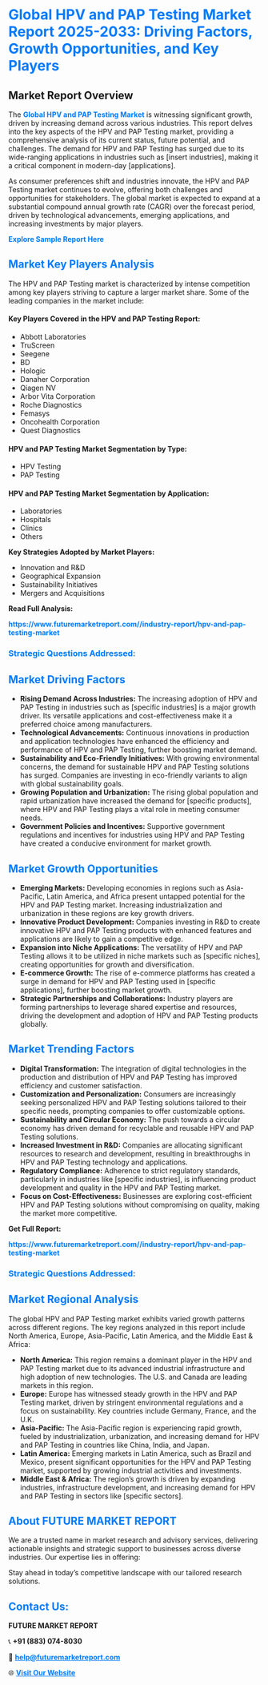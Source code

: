 <h1 style="color: #007BFF;">Global HPV and PAP Testing Market Report 2025-2033: Driving Factors, Growth Opportunities, and Key Players</h1>

<section id="overview">
<h2>Market Report Overview</h2>
<p>The <a href="https://www.futuremarketreport.com//industry-report/hpv-and-pap-testing-market" style="color: #007BFF; text-decoration: none;"><strong>Global HPV and PAP Testing Market</strong></a> is witnessing significant growth, driven by increasing demand across various industries. This report delves into the key aspects of the HPV and PAP Testing market, providing a comprehensive analysis of its current status, future potential, and challenges. The demand for HPV and PAP Testing has surged due to its wide-ranging applications in industries such as [insert industries], making it a critical component in modern-day [applications].</p>
<p>As consumer preferences shift and industries innovate, the HPV and PAP Testing market continues to evolve, offering both challenges and opportunities for stakeholders. The global market is expected to expand at a substantial compound annual growth rate (CAGR) over the forecast period, driven by technological advancements, emerging applications, and increasing investments by major players.</p>
</section>

<section id="overview">
<p><a href="https://www.futuremarketreport.com//request-sample/reportId=78643" style="color: #007BFF; text-decoration: none;"><strong>Explore Sample Report Here</strong></a></p>
</section>

<section id="key-players">
<h2 style="color: #007BFF;">Market Key Players Analysis</h2>
<p>The HPV and PAP Testing market is characterized by intense competition among key players striving to capture a larger market share. Some of the leading companies in the market include:</p>
<h4>Key Players Covered in the HPV and PAP Testing Report:</h4>
<ul><li>Abbott Laboratories</li><li>TruScreen</li><li>Seegene</li><li>BD</li><li>Hologic</li><li>Danaher Corporation</li><li>Qiagen NV</li><li>Arbor Vita Corporation</li><li>Roche Diagnostics</li><li>Femasys</li><li>Oncohealth Corporation</li><li>Quest Diagnostics</li></ul>
<h4>HPV and PAP Testing Market Segmentation by Type:</h4>
<ul><li>HPV Testing</li><li>PAP Testing</li></ul>

<h4>HPV and PAP Testing Market Segmentation by Application:</h4>
<ul><li>Laboratories</li><li>Hospitals</li><li>Clinics</li><li>Others</li></ul>
<p><strong>Key Strategies Adopted by Market Players:</strong></p>
<ul>
<li>Innovation and R&D</li>
<li>Geographical Expansion</li>
<li>Sustainability Initiatives</li>
<li>Mergers and Acquisitions</li>
</ul>
</section>

<section>
<p><strong>Read Full Analysis: </strong></p><a href="https://www.futuremarketreport.com//industry-report/hpv-and-pap-testing-market" style="color: #007BFF; text-decoration: none;"><strong>https://www.futuremarketreport.com//industry-report/hpv-and-pap-testing-market</strong></a>
<h3 style="color: #007BFF;">Strategic Questions Addressed:</h3>
</section>

<section id="driving-factors">
<h2 style="color: #007BFF;">Market Driving Factors</h2>
<ul>
<li><strong>Rising Demand Across Industries:</strong> The increasing adoption of HPV and PAP Testing in industries such as [specific industries] is a major growth driver. Its versatile applications and cost-effectiveness make it a preferred choice among manufacturers.</li>
<li><strong>Technological Advancements:</strong> Continuous innovations in production and application technologies have enhanced the efficiency and performance of HPV and PAP Testing, further boosting market demand.</li>
<li><strong>Sustainability and Eco-Friendly Initiatives:</strong> With growing environmental concerns, the demand for sustainable HPV and PAP Testing solutions has surged. Companies are investing in eco-friendly variants to align with global sustainability goals.</li>
<li><strong>Growing Population and Urbanization:</strong> The rising global population and rapid urbanization have increased the demand for [specific products], where HPV and PAP Testing plays a vital role in meeting consumer needs.</li>
<li><strong>Government Policies and Incentives:</strong> Supportive government regulations and incentives for industries using HPV and PAP Testing have created a conducive environment for market growth.</li>
</ul>
</section>

<section id="growth-opportunities">
<h2 style="color: #007BFF;">Market Growth Opportunities</h2>
<ul>
<li><strong>Emerging Markets:</strong> Developing economies in regions such as Asia-Pacific, Latin America, and Africa present untapped potential for the HPV and PAP Testing market. Increasing industrialization and urbanization in these regions are key growth drivers.</li>
<li><strong>Innovative Product Development:</strong> Companies investing in R&D to create innovative HPV and PAP Testing products with enhanced features and applications are likely to gain a competitive edge.</li>
<li><strong>Expansion into Niche Applications:</strong> The versatility of HPV and PAP Testing allows it to be utilized in niche markets such as [specific niches], creating opportunities for growth and diversification.</li>
<li><strong>E-commerce Growth:</strong> The rise of e-commerce platforms has created a surge in demand for HPV and PAP Testing used in [specific applications], further boosting market growth.</li>
<li><strong>Strategic Partnerships and Collaborations:</strong> Industry players are forming partnerships to leverage shared expertise and resources, driving the development and adoption of HPV and PAP Testing products globally.</li>
</ul>
</section>

<section id="trending-factors">
<h2 style="color: #007BFF;">Market Trending Factors</h2>
<ul>
<li><strong>Digital Transformation:</strong> The integration of digital technologies in the production and distribution of HPV and PAP Testing has improved efficiency and customer satisfaction.</li>
<li><strong>Customization and Personalization:</strong> Consumers are increasingly seeking personalized HPV and PAP Testing solutions tailored to their specific needs, prompting companies to offer customizable options.</li>
<li><strong>Sustainability and Circular Economy:</strong> The push towards a circular economy has driven demand for recyclable and reusable HPV and PAP Testing solutions.</li>
<li><strong>Increased Investment in R&D:</strong> Companies are allocating significant resources to research and development, resulting in breakthroughs in HPV and PAP Testing technology and applications.</li>
<li><strong>Regulatory Compliance:</strong> Adherence to strict regulatory standards, particularly in industries like [specific industries], is influencing product development and quality in the HPV and PAP Testing market.</li>
<li><strong>Focus on Cost-Effectiveness:</strong> Businesses are exploring cost-efficient HPV and PAP Testing solutions without compromising on quality, making the market more competitive.</li>
</ul>
</section>

<section>
<p><strong>Get Full Report: </strong></p><a href="https://www.futuremarketreport.com//industry-report/hpv-and-pap-testing-market" style="color: #007BFF; text-decoration: none;"><strong>https://www.futuremarketreport.com//industry-report/hpv-and-pap-testing-market</strong></a>
<h3 style="color: #007BFF;">Strategic Questions Addressed:</h3>
</section>


<section id="regional-analysis">
<h2 style="color: #007BFF;">Market Regional Analysis</h2>
<p>The global HPV and PAP Testing market exhibits varied growth patterns across different regions. The key regions analyzed in this report include North America, Europe, Asia-Pacific, Latin America, and the Middle East & Africa:</p>
<ul>
<li><strong>North America:</strong> This region remains a dominant player in the HPV and PAP Testing market due to its advanced industrial infrastructure and high adoption of new technologies. The U.S. and Canada are leading markets in this region.</li>
<li><strong>Europe:</strong> Europe has witnessed steady growth in the HPV and PAP Testing market, driven by stringent environmental regulations and a focus on sustainability. Key countries include Germany, France, and the U.K.</li>
<li><strong>Asia-Pacific:</strong> The Asia-Pacific region is experiencing rapid growth, fueled by industrialization, urbanization, and increasing demand for HPV and PAP Testing in countries like China, India, and Japan.</li>
<li><strong>Latin America:</strong> Emerging markets in Latin America, such as Brazil and Mexico, present significant opportunities for the HPV and PAP Testing market, supported by growing industrial activities and investments.</li>
<li><strong>Middle East & Africa:</strong> The region’s growth is driven by expanding industries, infrastructure development, and increasing demand for HPV and PAP Testing in sectors like [specific sectors].</li>
</ul>
</section>

<footer>
<h2 style="color: #007BFF;">About FUTURE MARKET REPORT</h2>
<p>We are a trusted name in market research and advisory services, delivering actionable insights and strategic support to businesses across diverse industries. Our expertise lies in offering:</p>

<p>Stay ahead in today’s competitive landscape with our tailored research solutions.</p>

<h2 style="color: #007BFF;">Contact Us:</h2>
<p><strong>FUTURE MARKET REPORT</strong></p>
<p>📞 <strong>+91 (883) 074-8030</strong></p>
<p>📧 <strong><a href="mailto:help@futuremarketreport.com" style="color: #007BFF;">help@futuremarketreport.com</a></strong></p>
<p>🌐 <strong><a href="https://www.futuremarketreport.com/" style="color: #007BFF;">Visit Our Website</a></strong></p>
</footer>
